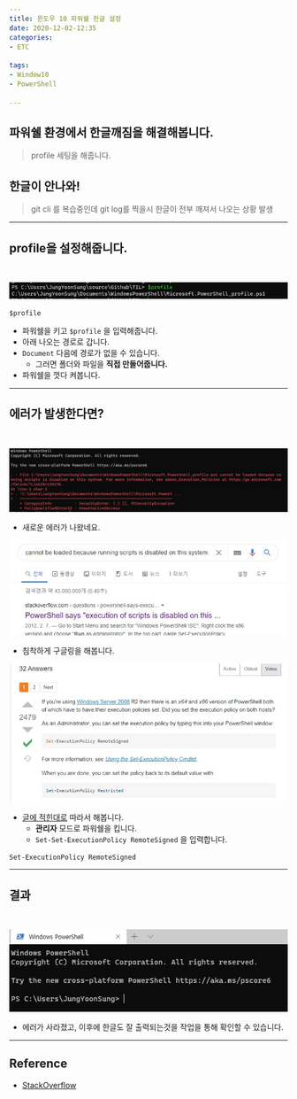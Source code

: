 ```yaml
---
title: 윈도우 10 파워쉘 한글 설정
date: 2020-12-02-12:35
categories: 
- ETC

tags:
- Window10
- PowerShell

---
```


## 파워쉘 환경에서 한글깨짐을 해결해봅니다.
> profile 세팅을 해줍니다.

## 한글이 안나와!
> git cli 를 복습중인데 git log를 찍을시 한글이 전부 깨져서 나오는 상황 발생

---

## profile을 설정해줍니다.

<br>

![](/post_images/powerShell_Korean_troubleShooting_0.jpg)

```console
$profile
```

* 파워쉘을 키고 `$profile` 을 입력해줍니다.
* 아래 나오는 경로로 갑니다.
* `Document` 다음에 경로가 없을 수 있습니다.
    * 그러면 폴더와 파일을 **직접 만들어줍니다.**
* 파워쉘을 껏다 켜봅니다.

---

## 에러가 발생한다면?

<br>

![](/post_images/powerShell_Korean_troubleShooting_1.jpg)

* 새로운 에러가 나왔네요.

![](/post_images/powerShell_Korean_troubleShooting_2.jpg)

* 침착하게 구글링을 해봅니다.

![](/post_images/powerShell_Korean_troubleShooting_2.5.jpg)

* [글에 적힌대로](https://stackoverflow.com/questions/4037939/powershell-says-execution-of-scripts-is-disabled-on-this-system) 따라서 해봅니다.
    * **관리자** 모드로 파워쉘을 킵니다.
    * `Set-Set-ExecutionPolicy RemoteSigned` 을 입력합니다.

```console
Set-ExecutionPolicy RemoteSigned
```

---

## 결과

<br>

![](/post_images/powerShell_Korean_troubleShooting_3.jpg)

* 에러가 사라졌고, 이후에 한글도 잘 출력되는것을 작업을 통해 확인할 수 있습니다.

---

## Reference
* [StackOverflow](https://stackoverflow.com/questions/4037939/powershell-says-execution-of-scripts-is-disabled-on-this-system)